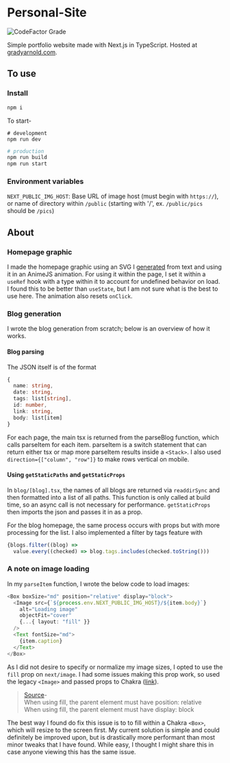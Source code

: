 # Personal-Site

![CodeFactor Grade](https://img.shields.io/codefactor/grade/github/blithersoup/personal-website)

Simple portfolio website made with Next.js in TypeScript.  Hosted at [gradyarnold.com](https://gradyarnold.com).

## To use

### Install

```bash
npm i
```

To start-

```
# development
npm run dev
```

```bash
# production
npm run build
npm run start
```

### Environment variables

`NEXT_PUBLIC_IMG_HOST`: Base URL of image host (must begin with `https://`), or name of directory within `/public` (starting with '/', ex. `/public/pics` should be `/pics`)

## About 

### Homepage graphic

I made the homepage graphic using an SVG I [generated](https://danmarshall.github.io/google-font-to-svg-path/) from text and using it in an AnimeJS animation.  For using it within the page, I set it within a `useRef` hook with a type within it to account for undefined behavior on load.  I found this to be better than `useState`, but I am not sure what is the best to use here.  The animation also resets `onClick`.

### Blog generation

I wrote the blog generation from scratch; below is an overview of how it works.

#### Blog parsing

The JSON itself is of the format 

```typescript
{
  name: string,
  date: string,
  tags: list[string],
  id: number,
  link: string,
  body: list[item]
}
```

For each page, the main tsx is returned from the parseBlog function, which calls parseItem for each item.  parseItem is a switch statement that can return either tsx or map more parseItem results inside a `<Stack>`.  I also used `direction={["column", "row"]}` to make rows vertical on mobile.

#### Using `getStaticPaths` and `getStaticProps`

In `blog/[blog].tsx`, the names of all blogs are returned via `readdirSync` and then formatted into a list of all paths.  This function is only called at build time, so an async call is not necessary for performance.  `getStaticProps` then imports the json and passes it in as a prop.

For the blog homepage, the same process occurs with props but with more processing for the list.  I also implemented a filter by tags feature with

```typescript
{blogs.filter((blog) =>
  value.every((checked) => blog.tags.includes(checked.toString()))
```

### A note on image loading

In my `parseItem` function, I wrote the below code to load images:

```typescript
<Box boxSize="md" position="relative" display="block">
  <Image src={`${process.env.NEXT_PUBLIC_IMG_HOST}/${item.body}`}
    alt="Loading image"
    objectFit="cover"
    {...{ layout: "fill" }}
  />
  <Text fontSize="md">
    {item.caption}
  </Text>
</Box>
```

As I did not desire to specify or normalize my image sizes, I opted to use the `fill` prop on `next/image`.  I had some issues making this prop work, so used the legacy `<Image>` and passed props to Chakra ([link](https://stackoverflow.com/a/69596519)).

> [Source](https://nextjs.org/docs/basic-features/image-optimization)- \
> When using fill, the parent element must have position: relative \
> When using fill, the parent element must have display: block 


The best way I found do fix this issue is to to fill within a Chakra `<Box>`, which will resize to the screen first.  My current solution is simple and could definitely be improved upon, but is drastically more performant than most minor tweaks that I have found.  While easy, I thought I might share this in case anyone viewing this has the same issue.

